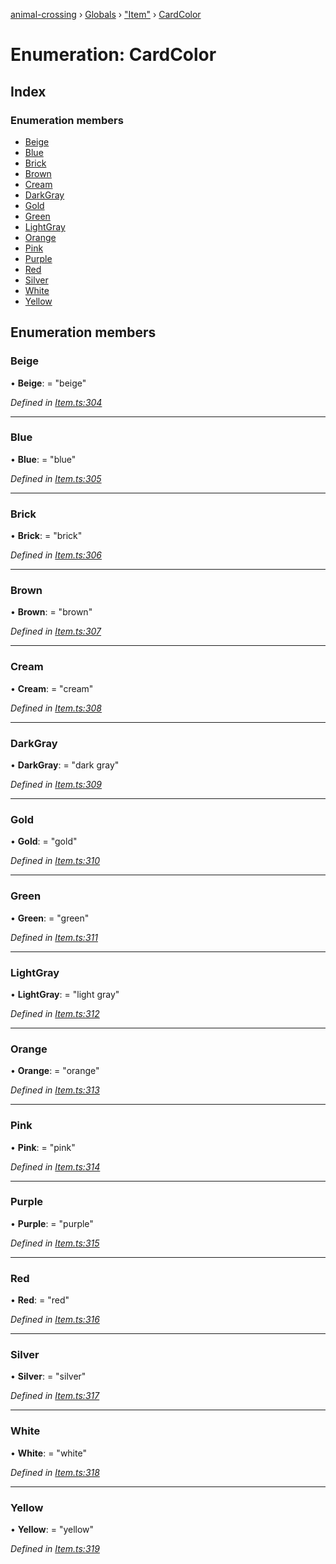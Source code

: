 [animal-crossing](../README.md) › [Globals](../globals.md) › ["Item"](../modules/_item_.md) › [CardColor](_item_.cardcolor.md)

# Enumeration: CardColor

## Index

### Enumeration members

* [Beige](_item_.cardcolor.md#beige)
* [Blue](_item_.cardcolor.md#blue)
* [Brick](_item_.cardcolor.md#brick)
* [Brown](_item_.cardcolor.md#brown)
* [Cream](_item_.cardcolor.md#cream)
* [DarkGray](_item_.cardcolor.md#darkgray)
* [Gold](_item_.cardcolor.md#gold)
* [Green](_item_.cardcolor.md#green)
* [LightGray](_item_.cardcolor.md#lightgray)
* [Orange](_item_.cardcolor.md#orange)
* [Pink](_item_.cardcolor.md#pink)
* [Purple](_item_.cardcolor.md#purple)
* [Red](_item_.cardcolor.md#red)
* [Silver](_item_.cardcolor.md#silver)
* [White](_item_.cardcolor.md#white)
* [Yellow](_item_.cardcolor.md#yellow)

## Enumeration members

###  Beige

• **Beige**: = "beige"

*Defined in [Item.ts:304](https://github.com/Norviah/animal-crossing/blob/ba83c61/module/types/Item.ts#L304)*

___

###  Blue

• **Blue**: = "blue"

*Defined in [Item.ts:305](https://github.com/Norviah/animal-crossing/blob/ba83c61/module/types/Item.ts#L305)*

___

###  Brick

• **Brick**: = "brick"

*Defined in [Item.ts:306](https://github.com/Norviah/animal-crossing/blob/ba83c61/module/types/Item.ts#L306)*

___

###  Brown

• **Brown**: = "brown"

*Defined in [Item.ts:307](https://github.com/Norviah/animal-crossing/blob/ba83c61/module/types/Item.ts#L307)*

___

###  Cream

• **Cream**: = "cream"

*Defined in [Item.ts:308](https://github.com/Norviah/animal-crossing/blob/ba83c61/module/types/Item.ts#L308)*

___

###  DarkGray

• **DarkGray**: = "dark gray"

*Defined in [Item.ts:309](https://github.com/Norviah/animal-crossing/blob/ba83c61/module/types/Item.ts#L309)*

___

###  Gold

• **Gold**: = "gold"

*Defined in [Item.ts:310](https://github.com/Norviah/animal-crossing/blob/ba83c61/module/types/Item.ts#L310)*

___

###  Green

• **Green**: = "green"

*Defined in [Item.ts:311](https://github.com/Norviah/animal-crossing/blob/ba83c61/module/types/Item.ts#L311)*

___

###  LightGray

• **LightGray**: = "light gray"

*Defined in [Item.ts:312](https://github.com/Norviah/animal-crossing/blob/ba83c61/module/types/Item.ts#L312)*

___

###  Orange

• **Orange**: = "orange"

*Defined in [Item.ts:313](https://github.com/Norviah/animal-crossing/blob/ba83c61/module/types/Item.ts#L313)*

___

###  Pink

• **Pink**: = "pink"

*Defined in [Item.ts:314](https://github.com/Norviah/animal-crossing/blob/ba83c61/module/types/Item.ts#L314)*

___

###  Purple

• **Purple**: = "purple"

*Defined in [Item.ts:315](https://github.com/Norviah/animal-crossing/blob/ba83c61/module/types/Item.ts#L315)*

___

###  Red

• **Red**: = "red"

*Defined in [Item.ts:316](https://github.com/Norviah/animal-crossing/blob/ba83c61/module/types/Item.ts#L316)*

___

###  Silver

• **Silver**: = "silver"

*Defined in [Item.ts:317](https://github.com/Norviah/animal-crossing/blob/ba83c61/module/types/Item.ts#L317)*

___

###  White

• **White**: = "white"

*Defined in [Item.ts:318](https://github.com/Norviah/animal-crossing/blob/ba83c61/module/types/Item.ts#L318)*

___

###  Yellow

• **Yellow**: = "yellow"

*Defined in [Item.ts:319](https://github.com/Norviah/animal-crossing/blob/ba83c61/module/types/Item.ts#L319)*
